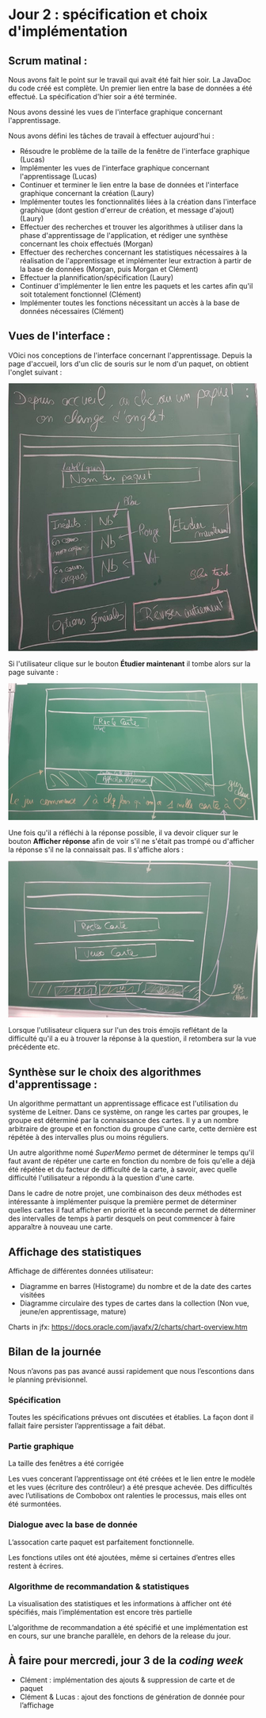 # Jour 2 : spécification et choix d'implémentation

## Scrum matinal : 
Nous avons fait le point sur le travail qui avait été fait hier soir. La JavaDoc du code créé est complète. Un premier lien entre la base de données a été effectué. La spécification d'hier soir a été terminée.

Nous avons dessiné les vues de l'interface graphique concernant l'apprentissage.

Nous avons défini les tâches de travail à effectuer aujourd'hui :

- Résoudre le problème de la taille de la fenêtre de l'interface graphique (Lucas)
- Implémenter les vues de l'interface graphique concernant l'apprentissage (Lucas)
- Continuer et terminer le lien entre la base de données et l'interface graphique concernant la création (Laury)
- Implémenter toutes les fonctionnalités liées à la création dans l'interface graphique (dont gestion d'erreur de création, et message d'ajout) (Laury)
- Effectuer des recherches et trouver les algorithmes à utiliser dans la phase d'apprentissage de l'application, et rédiger une synthèse concernant les choix effectués (Morgan)
- Effectuer des recherches concernant les statistiques nécessaires à la réalisation de l'apprentissage et implémenter leur extraction à partir de la base de données (Morgan, puis Morgan et Clément)
-  Effectuer la plannification/spécification (Laury)
- Continuer d'implémenter le lien entre les paquets et les cartes afin qu'il soit totalement fonctionnel (Clément)
- Implémenter toutes les fonctions nécessitant un accès à la base de données nécessaires (Clément)

## Vues de l'interface :

VOici nos conceptions de l'interface concernant l'apprentissage. Depuis la page d'accueil, lors d'un clic de souris sur le nom d'un paquet, on obtient l'onglet suivant :

<img src="Specification/zoom_paquet.jpg">

Si l'utilisateur clique sur le bouton **Étudier maintenant** il tombe alors sur la page suivante :

<img src="Specification/apprentissage_question.jpg">

Une fois qu'il a réfléchi à la réponse possible, il va devoir cliquer sur le bouton **Afficher réponse** afin de voir s'il ne s'était pas trompé ou d'afficher la réponse s'il ne la connaissait pas. Il s'affiche alors :

<img src="Specification/apprentissage_reponse.jpg">

Lorsque l'utilisateur cliquera sur l'un des trois émojis reflétant de la difficulté qu'il a eu à trouver la réponse à la question, il retombera sur la vue précédente etc. 


## Synthèse sur le choix des algorithmes d'apprentissage :

Un algorithme permattant un apprentissage efficace est l'utilisation du système de Leitner. Dans ce système, on range les cartes par groupes, le groupe est déterminé par la connaissance des cartes. Il y a un nombre arbitraire de groupe et en fonction du groupe d'une carte, cette dernière est répétée à des intervalles plus ou moins réguliers.

Un autre algorithme nomé *SuperMemo* permet de déterminer le temps qu'il faut avant de répéter une carte en fonction du nombre de fois qu'elle a déjà été répétée et du facteur de difficulté de la carte, à savoir, avec quelle difficulté l'utilisateur a répondu à la question d'une carte.

Dans le cadre de notre projet, une combinaison des deux méthodes est intéressante à implémenter puisque la première permet de déterminer quelles cartes il faut afficher en priorité et la seconde permet de déterminer des intervalles de temps à partir desquels on peut commencer à faire apparaître à nouveau une carte.

## Affichage des statistiques

Affichage de différentes données utilisateur:

- Diagramme en barres (Histograme) du nombre et de la date des cartes visitées
- Diagramme circulaire des types de cartes dans la collection (Non vue, jeune/en apprentissage, mature)

Charts in jfx:
https://docs.oracle.com/javafx/2/charts/chart-overview.htm



## Bilan de la journée

Nous n’avons pas pas avancé aussi rapidement que nous l’escontions dans le
planning prévisionnel.

### Spécification

Toutes les spécifications prévues ont discutées et établies. La façon dont il
fallait faire persister l’apprentissage a fait débat.

### Partie graphique

La taille des fenêtres a été corrigée

Les vues concerant l’apprentissage ont été créées et le lien entre le modèle et
les vues (écriture des contrôleur) a été presque achevée. Des difficultés avec
l’utilisations de Combobox ont ralenties le processus, mais elles ont été
surmontées.

### Dialogue avec la base de donnée

L’assocation carte paquet est parfaitement fonctionnelle.

Les fonctions utiles ont été ajoutées, même si certaines d’entres elles restent à écrires.

### Algorithme de recommandation & statistiques

La visualisation des statistiques et les informations à afficher ont été
spécifiés, mais l’implémentation est encore très partielle

L’algorithme de recommandation a été spécifié et une implémentation est en
cours, sur une branche parallèle, en dehors de la release du jour.

## À faire pour mercredi, jour 3 de la *coding week*

- Clément : implémentation des ajouts & suppression de carte et de paquet
- Clément & Lucas : ajout des fonctions de génération de donnée pour l’affichage
